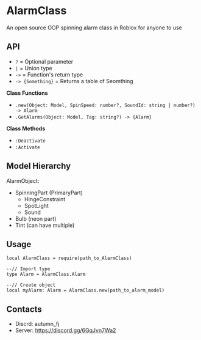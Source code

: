 # AlarmClass
An open source OOP spinning alarm class in Roblox for anyone to use

## API
- `?` = Optional parameter
- `|` = Union type
- `->` = Function's return type
- `-> {Something}` = Returns a table of Seomthing

**Class Functions**
- `.new(Object: Model, SpinSpeed: number?, SoundId: string | number?) -> Alarm`
- `.GetAlarms(Object: Model, Tag: string?) -> {Alarm}`

**Class Methods**
- `:Deactivate`
- `:Activate`

## Model Hierarchy
AlarmObject:
- SpinningPart (PrimaryPart)
  - HingeConstraint
  - SpotLight
  - Sound
- Bulb (neon part)
- Tint (can have multiple)

## Usage
```luau
local AlarmClass = require(path_to_AlarmClass)

--// Import type
type Alarm = AlarmClass.Alarm

--// Create object
local myAlarm: Alarm = AlarmClass.new(path_to_alarm_model)
```

## Contacts
- Discrd: autumn_fj
- Server: https://discord.gg/6GqJvn7Wa2
